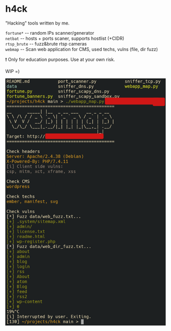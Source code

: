 # h4ck

"Hacking" tools written by me.

`fortune*` -- random IPs scanner/generator  
`netbat` -- hosts + ports scaner, supports hostlist (+CIDR)  
`rtsp_brute` -- fuzz&brute rtsp cameras  
`webmap` -- Scan web application for CMS, used techs, vulns (file, dir fuzz)

:exclamation: Only for education purposes. Use at your own risk.

WIP =)

![fagci's webmap results](webmap.png)
